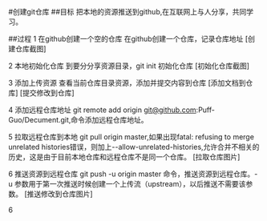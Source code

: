 #创建git仓库
##目标
把本地的资源推送到github,在互联网上与人分享，共同学习。

##过程
1 在github创建一个空的仓库
在github创建一个仓库，记录仓库地址
[创建仓库截图]

2 本地初始化仓库
到要分分享资源目录，git init 初始化仓库
[初始化仓库截图]

3 添加上传资源
查看当前仓库目录资源，添加并提交内容到仓库
[添加文档到仓库]
[提交修改到仓库]

4 添加远程仓库地址
git remote add origin git@github.com:Puff-Guo/Decument.git,命令添加远程仓库地址。

5 拉取远程仓库到本地
git pull origin master,如果出现fatal: refusing to merge unrelated histories错误，则加上--allow-unrelated-histories,允许合并不相关的历史，这是由于目前本地仓库和远程仓库不是同一个仓库。
[拉取仓库图片]

6 推送资源到远程仓库
git push -u origin master 命令，推送资源到远程仓库。-u 参数用于第一次推送时候创建一个上传流（upstream），以后推送不需要该参数。
[推送修改到仓库图片]

6 

